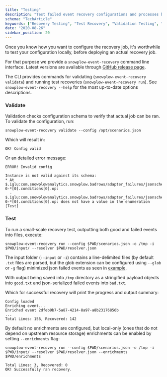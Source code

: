 ```yaml
---
title: "Testing"
description: "Test failed event recovery configurations and processes before deploying to production behavioral data systems."
schema: "TechArticle"
keywords: ["Recovery Testing", "Test Recovery", "Validation Testing", "Recovery Verification", "Test Process", "Quality Testing"]
date: "2020-08-26"
sidebar_position: 20
---
```


Once you know how you want to configure the recovery job, it's worthwhile to test your configuration locally, before deploying an actual recovery job.

For that purpose we provide a `snowplow-event-recovery` command line interface. Latest versions are available through [GitHub release page](https://github.com/snowplow-incubator/snowplow-event-recovery/releases/latest).

The CLI provides commands for validating (`snowplow-event-recovery validate`) and running test recoveries (`snowplow-event-recovery run`).  See `snowplow-event-recovery --help` for the most up-to-date options descriptions.

### Validate

Validation checks configuration schema to verify that actual job can be ran. To validate the configuration, run:

```
snowplow-event-recovery validate --config /opt/scenarios.json
```

Which will result in:
```
OK! Config valid
```

Or an detailed error message:

```
ERROR! Invalid config

Instance is not valid against its schema:
* At $.iglu:com.snowplowanalytics.snowplow.badrows/adapter_failures/jsonschema/1-0-*[0].conditions[0].op:
  - $.iglu:com.snowplowanalytics.snowplow.badrows/adapter_failures/jsonschema/1-0-*[0].conditions[0].op: does not have a value in the enumeration [Test]
  ```

### Test

To run a small-scale recovery test, outputting both good and failed events into files, execute:

```
snowplow-event-recovery run --config $PWD/scenarios.json -o /tmp -i $PWD/input/ --resolver $PWD/resolver.json
```

The input folder (`--input` or `-i`) contains a line-delimited files (by default `.txt` files are parsed, but the glob extension can be configured using `--glob` or `-g` flag) minimized json failed events as seen in
[example](https://github.com/snowplow-incubator/snowplow-event-recovery/tree/master/examples).

With output being saved into `/tmp` directory as a stringified payload objects
into `good.txt` and json-serialized failed events into `bad.txt`.

Which for successful recovery will print the progress and output summary:
```
Config loaded
Enriching event...
Enriched event 2dfeb9b7-5a87-4214-8a97-a8b23176856b
...
Total Lines: 156, Recovered: 142
```

By default no enrichments are configured, but local-only (ones that do not depend on upstream resource storage) enrichments can be enabled by setting `--enrichments` flag:

```
snowplow-event-recovery run --config $PWD/scenarios.json -o /tmp -i $PWD/input/ --resolver $PWD/resolver.json --enrichments $PWD/enrichments

Total Lines: 3, Recovered: 0
OK! Successfully ran recovery.
```
